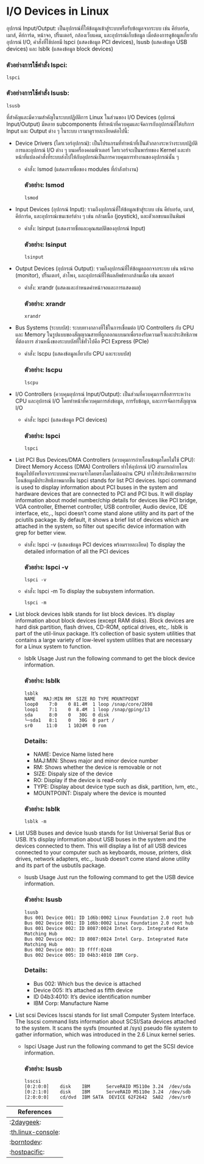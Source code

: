 # I/O Devices in Linux
อุปกรณ์ Input/Output: เป็นอุปกรณ์ที่ให้ข้อมูลเข้าสู่ระบบหรือรับข้อมูลจากระบบ เช่น คีย์บอร์ด, เมาส์, คีย์การ์ด, หน้าจอ, ปริ้นเตอร์, กล้องเว็บแคม, และอุปกรณ์เก็บข้อมูล เมื่อต้องการดูข้อมูลเกี่ยวกับอุปกรณ์ I/O, คำสั่งที่ใช้บ่อยมี lspci (แสดงข้อมูล PCI devices), lsusb (แสดงข้อมูล USB devices) และ lsblk (แสดงข้อมูล block devices)

### ตัวอย่างการใช้คำสั่ง lspci:
```
lspci
```

### ตัวอย่างการใช้คำสั่ง lsusb:
```
lsusb
```

ที่สำคัญและมีความสำคัญในระบบปฏิบัติการ Linux ในส่วนของ I/O Devices (อุปกรณ์ Input/Output) มีหลาย subcomponents ที่ทำหน้าที่ควบคุมและจัดการกับอุปกรณ์ที่ให้บริการ Input และ Output ต่าง ๆ ในระบบ เรามาดูรายละเอียดต่อไปนี้:


* Device Drivers (ไดรเวอร์อุปกรณ์): เป็นโปรแกรมที่ทำหน้าที่เป็นตัวกลางระหว่างระบบปฏิบัติการและอุปกรณ์ I/O ต่าง ๆ บนเครื่องคอมพิวเตอร์ ไดรเวอร์จะเป็นพาร์ทของ Kernel และทำหน้าที่แปลงคำสั่งที่ระบบส่งไปให้กับอุปกรณ์เป็นการควบคุมการทำงานของอุปกรณ์นั้น ๆ
  * คำสั่ง: lsmod (แสดงรายชื่อของ modules ที่กำลังทำงาน)
    ### ตัวอย่าง: lsmod
    ```
    lsmod
    ```
* Input Devices (อุปกรณ์ Input): รวมถึงอุปกรณ์ที่ให้ข้อมูลเข้าสู่ระบบ เช่น คีย์บอร์ด, เมาส์, คีย์การ์ด, และอุปกรณ์เซนเซอร์ต่าง ๆ เช่น กล้ามเนื้อ (joystick), และตัวเลขบนแป้นพิมพ์
    * คำสั่ง: lsinput (แสดงรายชื่อและคุณสมบัติของอุปกรณ์ Input)
      ### ตัวอย่าง: lsinput
      ```
      lsinput
      ```
* Output Devices (อุปกรณ์ Output): รวมถึงอุปกรณ์ที่ให้ข้อมูลออกจากระบบ เช่น หน้าจอ (monitor), ปริ้นเตอร์, ลำโพง, และอุปกรณ์ที่ให้ผลลัพธ์ทางกล้ามเนื้อ เช่น มอเตอร์
    * คำสั่ง: xrandr (แสดงและกำหนดค่าหน้าจอและการแสดงผล)
      ### ตัวอย่าง: xrandr
      ```
      xrandr
      ```
* Bus Systems (ระบบบัส): ระบบทางกลางที่ใช้ในการเชื่อมต่อ I/O Controllers กับ CPU และ Memory ในรูปแบบของสัญญาณสายที่ถูกออกแบบมาเพื่อรองรับความเร็วและประสิทธิภาพที่ต้องการ ส่วนหนึ่งของระบบบัสที่ใช้ทั่วไปคือ PCI Express (PCIe)
   * คำสั่ง: lscpu (แสดงข้อมูลเกี่ยวกับ CPU และระบบบัส)
     ### ตัวอย่าง: lscpu
     ```
     lscpu
     ```

     
* I/O Controllers (ควบคุมอุปกรณ์ Input/Output): เป็นส่วนที่ควบคุมการสื่อสารระหว่าง CPU และอุปกรณ์ I/O โดยทำหน้าที่ควบคุมการส่งข้อมูล, การรับข้อมูล, และการจัดการสัญญาณ I/O
   * คำสั่ง: lspci (แสดงข้อมูล PCI devices)
     ### ตัวอย่าง: lspci
     ```
     lspci
     ```
     
* List PCI Bus Devices/DMA Controllers (ควบคุมการถ่ายโอนข้อมูลโดยไม่ใช้ CPU): Direct Memory Access (DMA) Controllers ทำให้อุปกรณ์ I/O สามารถถ่ายโอนข้อมูลไปยังหรือจากระบบหน่วยความจำโดยตรงโดยไม่ต้องผ่าน CPU ทำให้ประสิทธิภาพการถ่ายโอนข้อมูลมีประสิทธิภาพมากขึ้น
lspci stands for list PCI devices. lspci command is used to display information about PCI buses in the system and hardware devices that are connected to PCI and PCI bus. It will display information about model number/chip details for devices like PCI bridge, VGA controller, Ethernet controller, USB controller, Audio device, IDE interface, etc,., lspci doesn’t come stand alone utility and its part of the pciutils package. By default, it shows a brief list of devices which are attached in the system, so filter out specific device information with grep for better view.
   * คำสั่ง: lspci -v (แสดงข้อมูล PCI devices พร้อมรายละเอียด) To display the detailed information of all the PCI devices
     ### ตัวอย่าง: lspci -v
     ```
     lspci -v
     ```
   * คำสั่ง: lspci -m To display the subsystem information.
     ```
     lspci -m
     ```


     
* List block devices lsblk stands for list block devices. It’s display information about block devices (except RAM disks). Block devices are hard disk partition, flash drives, CD-ROM, optical drives, etc,. lsblk is part of the util-linux package. It’s collection of basic system utilities that contains a large variety of low-level system utilities that are necessary for a Linux system to function.
  * lsblk Usage 
     Just run the following command to get the block device information.
     ### ตัวอย่าง: lsblk
     ```
    lsblk
    NAME   MAJ:MIN RM  SIZE RO TYPE MOUNTPOINT
    loop0    7:0    0 81.4M  1 loop /snap/core/2898
    loop1    7:1    0  8.4M  1 loop /snap/gping/13
    sda      8:0    0   30G  0 disk 
    └─sda1   8:1    0   30G  0 part /
    sr0     11:0    1 1024M  0 rom  
     ```

      ### Details:
       * NAME: Device Name listed here
       * MAJ:MIN: Shows major and minor device number
       * RM: Shows whether the device is removable or not
       * SIZE: Dispaly size of the device
       * RO: Display if the device is read-only
       * TYPE: Display about device type such as disk, partition, lvm, etc.,
       * MOUNTPOINT: Dispaly where the device is mounted

     ### ตัวอย่าง: lsblk
     ```
    lsblk -m
     ```





* List USB buses and device lsusb stands for list Universal Serial Bus or USB. It’s display information about USB buses in the system and the devices connected to them. This will display a list of all USB devices connected to your computer such as keyboards, mouse, printers, disk drives, network adapters, etc.,. lsusb doesn’t come stand alone utility and its part of the usbutils package.
  * lsusb Usage
     Just run the following command to get the USB device information.
     ### ตัวอย่าง: lsusb
     ```
    lsusb
    Bus 001 Device 001: ID 1d6b:0002 Linux Foundation 2.0 root hub
    Bus 002 Device 001: ID 1d6b:0002 Linux Foundation 2.0 root hub
    Bus 001 Device 002: ID 8087:0024 Intel Corp. Integrated Rate Matching Hub
    Bus 002 Device 002: ID 8087:0024 Intel Corp. Integrated Rate Matching Hub
    Bus 002 Device 003: ID ffff:0248
    Bus 002 Device 005: ID 04b3:4010 IBM Corp.
     ```

      ### Details:
       * Bus 002: Which bus the device is attached
       * Device 005: It’s attached as fifth device
       * ID 04b3:4010: It’s device identification number
       * IBM Corp: Manufacture Name
 





* List scsi Devices lsscsi stands for list small Computer System Interface. The lsscsi command lists information about SCSI/Sata devices attached to the system. It scans the sysfs (mounted at /sys) pseudo file system to gather information, which was introduced in the 2.6 Linux kernel series.
  * lspci Usage
     Just run the following command to get the SCSI device information.
     ### ตัวอย่าง: lsusb
     ```
    lsscsi
    [0:2:0:0]    disk    IBM      ServeRAID M5110e 3.24  /dev/sda
    [0:2:1:0]    disk    IBM      ServeRAID M5110e 3.24  /dev/sdb
    [2:0:0:0]    cd/dvd  IBM SATA  DEVICE 62F2642  SA82  /dev/sr0
     ```


References |
---------- |
|:[2daygeek](https://www.2daygeek.com/check-system-hardware-devices-bus-information-lspci-lsscsi-lsusb-lsblk-linux/):|
|:[th.linux-console](https://th.linux-console.net/?p=1357):|
|:[borntodev](https://www.borntodev.com/wp-content/uploads/2023/08/cheatsheet-linux-command.pdf):|
|:[hostpacific](https://www.hostpacific.com/command-linux/):|
